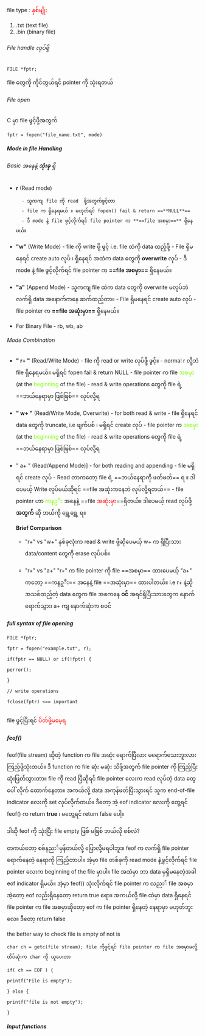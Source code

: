 
file type : <span style="color:red;">နှစ်မျိုး</span>
1. .txt (text file)
2. .bin (binary file)

###### File handle လုပ်ဖို့ 

```
FILE *fptr;
```
file တွေကို ကိုင်တွယ်ရင် pointer ကို သုံးရတယ်

###### File open 
C မှာ file ဖွင့်ဖို့အတွက်

```
fptr = fopen("file_name.txt", mode)
```

##### Mode in file Handling

###### Basic အနေနဲ့ **သုံးခု** ရှိ

- **r** (Read mode)

		- သူကကျ file ကို read  ဖို့အတွက်ဖွင့်တာ 
		- file က ရှိနေရမယ် ။ မဟုတ်ရင် fopen() fail & return ==**NULL**==
		- ဒီ mode နဲ့ file ဖွင့်လိုက်ရင် file pointer က **==file အစမှာ==** ရှိနေမယ်။

- **"w"** (Write Mode)
		- file ကို write ဖို့ ဖွင့် i.e. file ထဲကို data ထည့်ဖို့
		- File ရှိမနေရင် create auto လုပ် ၊ ရှိနေရင် အထဲက data တွေကို **overwrite** လုပ်
		- ဒီ mode နဲ့ file ဖွင့်လိုက်ရင် file pointer က **==file အစမှာ==** ရှိနေမယ်။

- **"a"** (Append Mode)
		- သူကကျ file ထဲက data  တွေကို overwrite မလုပ်ဘဲ လက်ရှိ data အနောက်ကနေ ဆက်ထည့်တာ။
		- File ရှိမနေရင် create auto လုပ်
		-  file pointer က **==file အဆုံးမှာ==** ရှိနေမယ်။

- For Binary File
	     - rb, wb, ab



###### Mode Combination

- **" r+ "** (Read/Write Mode)
		- file ကို read or write လုပ်ဖို့ ဖွင့်။
		- normal r လို့ဘဲ file ရှိနေရမယ်။ မရှိရင် fopen fail & return NULL
		- file pointer က file <span style="color:chartreuse;"> အစမှာ</span> (at the <span style="color:chartreuse;"> beginning </span> of the file)
		- read & write operations တွေကို file ရဲ့ ==ဘယ်နေရာမှာ ဖြစ်ဖြစ်== လုပ်လို့ရ

- **" w+ "** (Read/Write Mode, Overwrite)
		- for both read & write
		- file ရှိနေရင် data တွေကို truncate, i.e ဖျက်ပစ် ၊ မရှိရင် create လုပ်
		- file pointer က <span style="color:chartreuse;"> အစမှာ</span> (at the <span style="color:chartreuse;"> beginning </span> of the file)
		- read & write operations တွေကို file ရဲ့ ==ဘယ်နေရာမှာ ဖြစ်ဖြစ်== လုပ်လို့ရ

- " a+ " (Read/Append Mode)]
		- for both reading and appending
		- file မရှိရင် create လုပ်
		- Read တာကတော့ file ရဲ့ ==ဘယ်နေရာကို ဖတ်ဖတ်== ရ ။ ဒါပေမယ့် Write လုပ်မယ်ဆိုရင် ==file အဆုံးကနေဘဲ လုပ်လို့ရတယ်==
		- file pointer ဟာ <span style="color:chartreuse;"> ကနဥ◌ီး</span> အနေနဲ့ ==file <span style="color:red;">အဆုံးမှာ</span>==ရှိတယ်။ ဒါပေမယ့် read လုပ်ဖို့ **အတွက်** ဆို ဘယ်ကို ရွှေ့ရွှေ့ ရ။

  **Brief Comparison**
    - "r+" vs "w+"
		    နှစ်ခုလုံးက read & write ဖို့ဆိုပေမယ့်  w+ က ရှိပြီးသား data/content တွေကို  erase လုပ်ပစ်။
		    
	- "r+" vs "a+"
			"r+" က file pointer ကို file ==အစမှာ== ထားပေမယ့် "a+" ကတော့ ==ကနဥ◌ီး== အနေနဲ့ file ==အဆုံးမှာ== ထားပါတယ်။ i.e r+ နဲ့ဆို အသစ်ထည့်တဲ့ data တွေက file အစကနေ **ဝင်** အရင်ရှိပြီးသားတွေက နောက်ရောက်သွား၊ a+ ကျ နောက်ဆုံးက စဝင်


##### full syntax of file opening

```
FILE *fptr;

fptr = fopen("example.txt", r);

if(fptr == NULL) or if(!fptr) {

perror(); 

} 

// write operations

fclose(fptr) <== important


```

file ဖွင့်ပြီးရင် <span style="color:red">ပိတ်ဖို့မမေ့ရ</span>


##### feof()

feof(file stream) ဆိုတဲ့ function က file အဆုံး ရောက်ပြီလား မရောက်သေးဘူးလား ကြည့်ဖို့သုံးတယ်။ ဒီ function က file ဆုံး မဆုံး သိဖို့အတွက် file pointer ကို ကြည့်ပြီး ဆုံးဖြတ်သွားတာ။ file ကို read ပြီဆိုရင် file pointer လေးက read လုပ်တဲ့ data တွေပေါ် လိုက် ထောက်နေတာ။ အကယ်လို့ data အကုန်ဖတ်ပြီးသွားရင် သူက end-of-file indicator လေးကို set  လုပ်လိုက်တယ်။ ဒီတော့ အဲ့ eof indicator လေးကို တွေ့ရင် feof() က return **true** ၊ မတွေ့ရင် return false ပေါ့။ 

ဒါဆို feof ကို သုံးပြီး file empty ဖြစ် မဖြစ် ဘယ်လို စစ်လဲ?

တကယ်တော့ စစ်နညး်မှန်တယ်လို့  ပြောလို့မရပါဘူး။ feof က လက်ရှိ file pointer ရောက်နေတဲ့ နေရာကို ကြည့်တာပါ။ အဲ့မှာ file တစ်ခုကို read mode နဲ့ဖွင့်လိုက်ရင် file pointer လေးက beginning of the file မှာပါ။ file အထဲမှာ ဘာ data မှရှိမနေတဲ့အခါ eof indicator ရှိမယ်။ အဲ့မှာ feof() သုံးလိုက်ရင် file pointer က လညး် file အစမှာ အဲ့တော့ eof လည်းရှိနေတော့ return true ရော။ အကယ်လို့  file ထဲမှာ data ရှိနေရင် file pointer က file အစမှာဆိုတော့ eof က file pointer ရှိနေတဲ့ နေရာမှာ မဟုတ်ဘူးလေ။ ဒီတော့ return false

the better way to check file is empty of not is 

```
char ch = getc(file stream); file ကိုဖွင့်ရင် file pointer က file အစမှာမလို့ ထိပ်ဆုံးက char ကို ယူပေးတာ

if( ch == EOF ) {

printf("File is empty"); 

} else {

printf("file is not empty");

}

```

##### Input functions